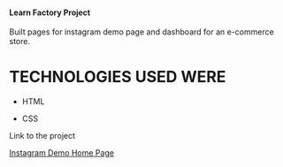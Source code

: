 #### Learn Factory Project

Built pages for instagram demo page and dashboard for an e-commerce store.

# TECHNOLOGIES USED WERE

* HTML

* CSS

Link to the project

[Instagram Demo Home Page](https://terieyenike.github.io/LearnFactory-Project/)